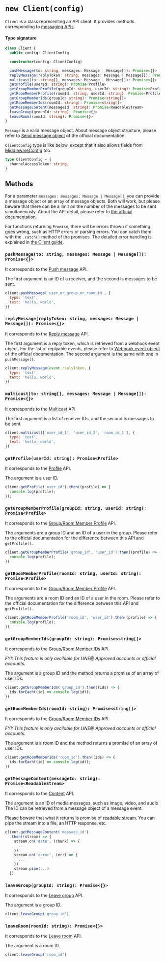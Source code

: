 # `new Client(config)`

`Client` is a class representing an API client. It provides methods
corresponding to [messaging APIs](https://devdocs.line.me/en/#messaging-api).

#### Type signature

``` typescript
class Client {
  public config: ClientConfig

  constructor(config: ClientConfig)

  pushMessage(to: string, messages: Message | Message[]): Promise<{}>
  replyMessage(replyToken: string, messages: Message | Message[]): Promise<{}>
  multicast(to: string[], messages: Message | Message[]): Promise<{}>
  getProfile(userId: string): Promise<Profile>
  getGroupMemberProfile(groupId: string, userId: string): Promise<Profile>
  getRoomMemberProfile(roomId: string, userId: string): Promise<Profile>
  getGroupMemberIds(groupId: string): Promise<string[]>
  getRoomMemberIds(roomId: string): Promise<string[]>
  getMessageContent(messageId: string): Promise<ReadableStream>
  leaveGroup(groupId: string): Promise<{}>
  leaveRoom(roomId: string): Promise<{}>
}
```

`Message` is a valid message object. About message object structure, please
refer to [Send message object](https://devdocs.line.me/en/#send-message-object)
of the official documentation.

`ClientConfig` type is like below, except that it also allows fields
from [MiddlewareConfig](./middleware.md) too.

``` typescript
type ClientConfig = {
  channelAccessToken: string,
}
```

## Methods

For a parameter `messages: messages: Message | Message[]`, you can provide a
message object or an array of message objects. Both will work, but please beware
that there can be a limit on the number of the messages to be sent
simultaneously. About the API detail, please refer to [the official documentation](https://devdocs.line.me/en/#messaging-api).

For functions returning `Promise`, there will be errors thrown if something
goes wrong, such as HTTP errors or parsing errors. You can catch them with the
`.catch()` method of the promises. The detailed error handling is explained
in [the Client guide](../guide/client.md).

### `pushMessage(to: string, messages: Message | Message[]): Promise<{}>`

It corresponds to the [Push message](https://devdocs.line.me/en/#push-message) API.

The first argument is an ID of a receiver, and the second is messages to be sent.

``` js
client.pushMessage('user_or_group_or_room_id', {
  type: 'text',
  text: 'hello, world',
})
```

### `replyMessage(replyToken: string, messages: Message | Message[]): Promise<{}>`

It corresponds to the [Reply message](https://devdocs.line.me/en/#reply-message) API.

The first argument is a reply token, which is retrieved from a webhook event
object. For the list of replyable events, please refer to [Webhook event object](https://devdocs.line.me/en/#webhook-event-object)
of the official documentation. The second argument is the same with one in `pushMessage()`.

``` js
client.replyMessage(event.replyToken, {
  type: 'text',
  text: 'hello, world',
})
```

### `multicast(to: string[], messages: Message | Message[]): Promise<{}>`

It corresponds to the [Multicast](https://devdocs.line.me/en/#multicast) API.

The first argument is a list of receiver IDs, and the second is messages to be
sent.

``` js
client.multicast(['user_id_1', 'user_id_2', 'room_id_1'], {
  type: 'text',
  text: 'hello, world',
})
```

### `getProfile(userId: string): Promise<Profile>`

It corresponds to the [Profile](https://devdocs.line.me/en/#bot-api-get-profile) API.

The argument is a user ID.

``` js
client.getProfile('user_id').then((profile) => {
  console.log(profile);
});
```

### `getGroupMemberProfile(groupId: string, userId: string): Promise<Profile>`

It corresponds to the [Group/Room Member Profile](https://devdocs.line.me/en/#get-group-room-member-profile) API.

The arguments are a group ID and an ID of a user in the group. Please refer to
the official documentation for the difference between this API and `getProfile()`.

``` js
client.getGroupMemberProfile('group_id', 'user_id').then((profile) => {
  console.log(profile);
})
```

### `getRoomMemberProfile(roomId: string, userId: string): Promise<Profile>`

It corresponds to the [Group/Room Member Profile](https://devdocs.line.me/en/#get-group-room-member-profile) API.

The arguments are a room ID and an ID of a user in the room. Please refer to the
official documentation for the difference between this API and `getProfile()`.

``` js
client.getRoomMemberProfile('room_id', 'user_id').then((profile) => {
  console.log(profile);
})
```

### `getGroupMemberIds(groupId: string): Promise<string[]>`

It corresponds to the [Group/Room Member IDs](https://devdocs.line.me/en/#get-group-room-member-ids) API.

*FYI: This feature is only available for LINE@ Approved accounts or official accounts.*

The argument is a group ID and the method returns a promise of an array of user IDs.

``` js
client.getGroupMemberIds('group_id').then((ids) => {
  ids.forEach((id) => console.log(id));
})
```

### `getRoomMemberIds(roomId: string): Promise<string[]>`

It corresponds to the [Group/Room Member IDs](https://devdocs.line.me/en/#get-group-room-member-ids) API.

*FYI: This feature is only available for LINE@ Approved accounts or official accounts.*

The argument is a room ID and the method returns a promise of an array of user IDs.

``` js
client.getRoomMemberIds('room_id').then((ids) => {
  ids.forEach((id) => console.log(id));
})
```

### `getMessageContent(messageId: string): Promise<ReadableStream>`

It corresponds to the [Content](https://devdocs.line.me/en/#content) API.

The argument is an ID of media messages, such as image, video, and audio. The ID
can be retrieved from a message object of a message event.

Please beware that what it returns is promise of [readable stream](https://nodejs.org/dist/latest/docs/api/stream.html#stream_readable_streams).
You can pipe the stream into a file, an HTTP response, etc.

``` js
client.getMessageContent('message_id')
  .then((stream) => {
    stream.on('data', (chunk) => {
      ...
    })
    stream.on('error', (err) => {
      ...
    })
    stream.pipe(...)
  })
```

### `leaveGroup(groupId: string): Promise<{}>`

It corresponds to the [Leave group](https://devdocs.line.me/en/#leave) API.

The argument is a group ID.

``` js
client.leaveGroup('group_id')
```

### `leaveRoom(roomId: string): Promise<{}>`

It corresponds to the [Leave room](https://devdocs.line.me/en/#leave) API.

The argument is a room ID.

``` js
client.leaveGroup('room_id')
```
